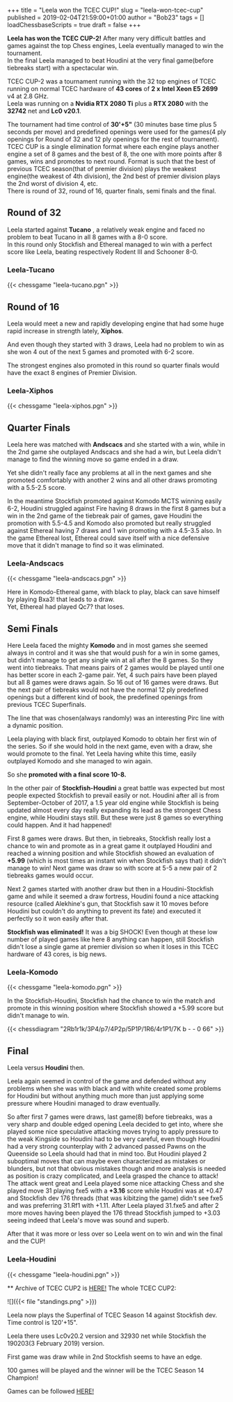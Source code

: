 +++
title = "Leela won the TCEC CUP!"
slug = "leela-won-tcec-cup"
published = 2019-02-04T21:59:00+01:00
author = "Bob23"
tags = []
loadChessbaseScripts = true
draft = false
+++

**Leela has won the TCEC CUP-2!** After many very difficult battles and games
against the top Chess engines, Leela eventually managed to win the tournament.  
In the final Leela managed to beat Houdini at the very final game(before
tiebreaks start) with a spectacular win.

<!--more-->

TCEC CUP-2 was a tournament running with the 32 top engines of TCEC running on
normal TCEC hardware of **43 cores** of **2 x** **Intel Xeon E5 2699** v4 at
2.8 GHz.  
Leela was running on a **Nvidia RTX 2080 Ti** plus a **RTX 2080** with the
**32742** net and **Lc0 v20.1**.

The tournament had time control of **30'+5"** (30 minutes base time plus 5
seconds per move) and predefined openings were used for the games(4 ply
openings for Round of 32 and 12 ply openings for the rest of tournament).  
TCEC CUP is a single elimination format where each engine plays another engine
a set of 8 games and the best of 8, the one with more points after 8 games,
wins and promotes to next round. Format is such that the best of previous TCEC
season(that of premier division) plays the weakest engine(the weakest of 4th
division), the 2nd best of premier division plays the 2nd worst of division 4,
etc.  
There is round of 32, round of 16, quarter finals, semi finals and the final.

## Round of 32

Leela started against **Tucano** , a relatively weak engine and faced no
problem to beat Tucano in all 8 games with a 8-0 score.  
In this round only Stockfish and Ethereal managed to win with a perfect score
like Leela, beating respectively Rodent III and Schooner 8-0.

### Leela-Tucano

{{< chessgame "leela-tucano.pgn" >}}

## Round of 16

Leela would meet a new and rapidly developing engine that had some huge rapid
increase in strength lately, **Xiphos**.

And even though they started with 3 draws, Leela had no problem to win as she
won 4 out of the next 5 games and promoted with 6-2 score.

The strongest engines also promoted in this round so quarter finals would have
the exact 8 engines of Premier Division.

### Leela-Xiphos

{{< chessgame "leela-xiphos.pgn" >}}

## Quarter Finals

Leela here was matched with **Andscacs** and she started with a win, while in
the 2nd game she outplayed Andscacs and she had a win, but Leela didn't manage
to find the winning move so game ended in a draw.

Yet she didn't really face any problems at all in the next games and she
promoted comfortably with another 2 wins and all other draws promoting with a
5.5-2.5 score.

In the meantime Stockfish promoted against Komodo MCTS winning easily 6-2,
Houdini struggled against Fire having 8 draws in the first 8 games but a win
in the 2nd game of the tiebreak pair of games, gave Houdini the promotion with
5.5-4.5 and Komodo also promoted but really struggled against Ethereal having
7 draws and 1 win promoting with a 4.5-3.5 also. In the game Ethereal lost,
Ethereal could save itself with a nice defensive move that it didn't manage to
find so it was eliminated.

### Leela-Andscacs

{{< chessgame "leela-andscacs.pgn" >}}


Here in Komodo-Ethereal game, with black to play, black can save himself by
playing Bxa3! that leads to a draw.  
Yet, Ethereal had played Qc7? that loses.

## Semi Finals

Here Leela faced the mighty **Komodo** and in most games she seemed always in
control and it was she that would push for a win in some games, but didn't
manage to get any single win at all after the 8 games. So they went into
tiebreaks. That means pairs of 2 games would be played until one has better
score in each 2-game pair. Yet, 4 such pairs have been played but all 8 games
were draws again. So 16 out of 16 games were draws. But the next pair of
tiebreaks would not have the normal 12 ply predefined openings but a different
kind of book, the predefined openings from previous TCEC Superfinals.

The line that was chosen(always randomly) was an interesting Pirc line with a
dynamic position.

Leela playing with black first, outplayed Komodo to obtain her first win of
the series. So if she would hold in the next game, even with a draw, she would
promote to the final. Yet Leela having white this time, easily outplayed
Komodo and she managed to win again.

So she **promoted with a final score 10-8.**

In the other pair of **Stockfish-Houdini** a great battle was expected but
most people expected Stockfish to prevail easily or not. Houdini after all is
from September-October of 2017, a 1.5 year old engine while Stockfish is being
updated almost every day really expanding its lead as the strongest Chess
engine, while Houdini stays still. But these were just 8 games so everything
could happen. And it had happened!

First 8 games were draws. But then, in tiebreaks, Stockfish really lost a
chance to win and promote as in a great game it outplayed Houdini and reached
a winning position and while Stockfish showed an evaluation of **+5.99**
(which is most times an instant win when Stockfish says that) it didn't manage
to win! Next game was draw so with score at 5-5 a new pair of 2 tiebreaks
games would occur.

Next 2 games started with another draw but then in a Houdini-Stockfish game
and while it seemed a draw fortress, Houdini found a nice attacking resource
(called Alekhine's gun, that Stockfish saw it 10 moves before Houdini but
couldn't do anything to prevent its fate) and executed it perfectly so it won
easily after that.

 **Stockfish was eliminated!** It was a big SHOCK! Even though at these low
number of played games like here 8 anything can happen, still Stockfish didn't
lose a single game at premier division so when it loses in this TCEC hardware
of 43 cores, is big news.

### Leela-Komodo

{{< chessgame "leela-komodo.pgn" >}}

In the Stockfish-Houdini, Stockfish had the chance to win the match and
promote in this winning position where Stockfish showed a +5.99 score but
didn't manage to win.

{{< chessdiagram "2Rb1r1k/3P4/p7/4P2p/5P1P/1R6/4r1P1/7K b - - 0 66" >}}

## Final

Leela versus **Houdini** then.

Leela again seemed in control of the game and defended without any problems
when she was with black and with white created some problems for Houdini but
without anything much more than just applying some pressure where Houdini
managed to draw eventually.

So after first 7 games were draws, last game(8) before tiebreaks, was a very
sharp and double edged opening Leela decided to get into, where she played
some nice speculative attacking moves trying to apply pressure to the weak
Kingside so Houdini had to be very careful, even though Houdini had a very
strong counterplay with 2 advanced passed Pawns on the Queenside so Leela
should had that in mind too. But Houdini played 2 suboptimal moves that can
maybe even characterized as mistakes or blunders, but not that obvious
mistakes though and more analysis is needed as position is crazy complicated,
and Leela grasped the chance to attack! The attack went great and Leela played
some nice attacking Chess and she played move 31 playing fxe5 with a **+3.16**
score while Houdini was at +0.47 and Stockfish dev 176 threads (that was
kibitzing the game) didn't see fxe5 and was preferring 31.Rf1 with +1.11.
After Leela played 31.fxe5 and after 2 more moves having been played the 176
thread Stockfish jumped to +3.03 seeing indeed that Leela's move was sound and
superb.

After that it was more or less over so Leela went on to win and win the final
and the CUP!

### Leela-Houdini

{{< chessgame "leela-houdini.pgn" >}}

** Archive of TCEC CUP2 is [HERE!](http://legacy-tcec.chessdom.com/archive.php)
The whole TCEC CUP2:

![]({{< file "standings.png" >}})

Leela now plays the Superfinal of TCEC Season 14 against Stockfish dev. Time
control is 120'+15".

Leela there uses Lc0v20.2 version and 32930 net while Stockfish the 190203(3
February 2019) version.

First game was draw while in 2nd Stockfish seems to have an edge.

100 games will be played and the winner will be the TCEC Season 14 Champion!

Games can be followed [HERE!](https://tcec.chessdom.com/live.html)
